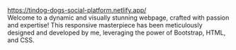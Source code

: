 
https://tindog-dogs-social-platform.netlify.app/ <br/>
Welcome to a dynamic and visually stunning webpage, crafted with passion and expertise! This responsive masterpiece has been meticulously designed and developed by me, leveraging the power of Bootstrap, HTML, and CSS.
